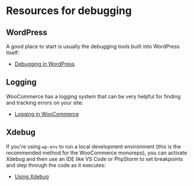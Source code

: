 # Resources for debugging

## WordPress

A good place to start is usually the debugging tools built into WordPress itself:

* [Debugging in WordPress](https://wordpress.org/documentation/article/debugging-in-wordpress/)

## Logging

WooCommerce has a logging system that can be very helpful for finding and tracking errors on your site:

* [Logging in WooCommerce](../utilities/logging.md)

## Xdebug

If you're using `wp-env` to run a local development environment (this is the recommended method for the WooCommerce monorepo), you can activate Xdebug and then use an IDE like VS Code or PhpStorm to set breakpoints and step through the code as it executes:

* [Using Xdebug](https://github.com/WordPress/gutenberg/tree/trunk/packages/env#using-xdebug)
